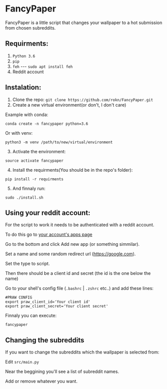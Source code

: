 # FancyPaper

FancyPaper is a little script that changes your wallpaper to a hot submission from chosen subreddits.

## Requirments:

  1. `Python 3.6`
  2. `pip`
  3. `feh`  ---  `sudo apt install feh`
  4. Reddit account

## Instalation:

  1. Clone the repo:
  `git clone https://github.com/rokn/FancyPaper.git`
  2. Create a new virtual environment(or don't, I don't care)
  
  Example with conda: 
  
  `conda create -n fancypaper python=3.6`
  
  Or with venv: 
  
  `python3 -m venv /path/to/new/virtual/environment`
  
  3. Activate the environment:
  
  `source activate fancypaper`

  4. Install the requirments(You should be in the repo's folder):

  `pip install -r requirments`
  
  5. And finnaly run:

  `sudo ./install.sh`
  
## Using your reddit account:
For the script to work it needs to be authenticated with a reddit account.

To do this go to [your account's apps page](https://www.reddit.com/prefs/apps)

Go to the bottom and click Add new app (or something simmilar).

Set a name and some random redirect url (https://google.com).

Set the type to script.

Then there should be a client id and secret (the id is the one below the name)

Go to your shell's config file (`.bashrc` | `.zshrc` etc..) and add these lines:

    #PRAW CONFIG
    export praw_client_id='Your client id'
    export praw_client_secret='Your client secret'

Finnaly you can execute:

`fancypaper`

## Changing the subreddits
If you want to change the subreddits which the wallpaper is selected from:

Edit `src/main.py`

Near the beggining you'll see a list of subreddit names.

Add or remove whatever you want.
